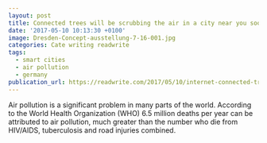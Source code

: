 ```yaml
---
layout: post
title: Connected trees will be scrubbing the air in a city near you soon
date: '2017-05-10 10:13:30 +0100'
image: Dresden-Concept-ausstellung-7-16-001.jpg
categories: Cate writing readwrite
tags:
  - smart cities
  - air pollution
  - germany
publication_url: https://readwrite.com/2017/05/10/internet-connected-trees-are-coming-to-a-city-near-you-cl4/
---
```


Air pollution is a significant problem in many parts of the world. According to the World Health Organization (WHO) 6.5 million deaths per year can be attributed to air pollution, much greater than the number who die from HIV/AIDS, tuberculosis and road injuries combined.
